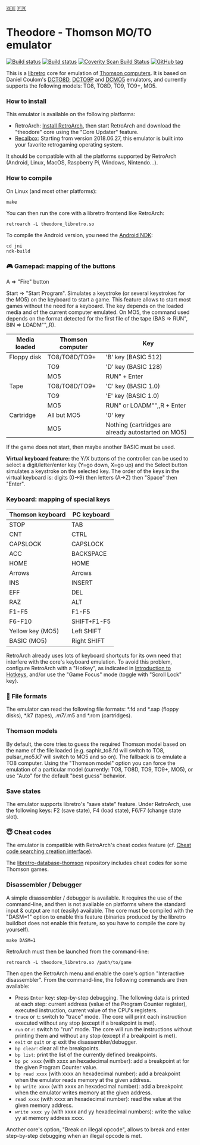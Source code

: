 [:gb:](https://github.com/Zlika/theodore/blob/master/README.md)
[:fr:](https://github.com/Zlika/theodore/blob/master/README-FR.md)

Theodore - Thomson MO/TO emulator
====================================

[![Build status](https://travis-ci.org/Zlika/theodore.svg?branch=master)](https://travis-ci.org/Zlika/theodore)
[![Build status](https://ci.appveyor.com/api/projects/status/7lo7cohkpmn50ogk?svg=true)](https://ci.appveyor.com/project/Zlika/theodore)
[![Coverity Scan Build Status](https://scan.coverity.com/projects/15677/badge.svg)](https://scan.coverity.com/projects/zlika-theodore)
[![GitHub tag](https://img.shields.io/github/tag/Zlika/theodore.svg)](https://github.com/Zlika/theodore/releases)

This is a [libretro](https://github.com/libretro) core for emulation of [Thomson computers](https://en.wikipedia.org/wiki/Thomson_computers). It is based on Daniel Coulom's [DCTO8D](http://dcto8.free.fr/), [DCTO9P](http://dcto9p.free.fr/) and [DCMO5](http://dcmo5.free.fr/) emulators, and currently supports the following models: TO8, TO8D, TO9, TO9+, MO5.

### How to install

This emulator is available on the following platforms:
* RetroArch: [Install RetroArch](http://www.retroarch.com/?page=platforms), then start RetroArch and download the "theodore" core using the "Core Updater" feature.
* [Recalbox](https://www.recalbox.com/): Starting from version 2018.06.27, this emulator is built into your favorite retrogaming operating system.

It should be compatible with all the platforms supported by RetroArch (Android, Linux, MacOS, Raspberry Pi, Windows, Nintendo...).

### How to compile

On Linux (and most other platforms):
```
make
```
You can then run the core with a libretro frontend like RetroArch:
```
retroarch -L theodore_libretro.so
```

To compile the Android version, you need the [Android NDK](https://developer.android.com/ndk/downloads/):
```
cd jni
ndk-build
```

### :video_game: Gamepad: mapping of the buttons

A => "Fire" button

Start => "Start Program". Simulates a keystroke (or several keystrokes for the MO5) on the keyboard to start a game. This feature allows to start most games without the need for a keyboard. The key depends on the loaded media and of the current computer emulated. On MO5, the command used depends on the format detected for the first file of the tape (BAS => RUN", BIN => LOADM"",,R).

| Media loaded | Thomson computer | Key                 |
| ------------ | ---------------- | ------------------- |
| Floppy disk  | TO8/TO8D/TO9+    | 'B' key (BASIC 512) |
|              | TO9              | 'D' key (BASIC 128) |
|              | MO5              | RUN" + Enter        |
| Tape         | TO8/TO8D/TO9+    | 'C' key (BASIC 1.0) |
|              | TO9              | 'E' key (BASIC 1.0) |
|              | MO5              | RUN" or LOADM"",,R + Enter |
| Cartridge    | All but MO5      | '0' key             |
|              | MO5              | Nothing (cartridges are already autostarted on MO5) |

If the game does not start, then maybe another BASIC must be used.

**Virtual keyboard feature:** the Y/X buttons of the controller can be used to select a digit/letter/enter key (Y=go down, X=go up) and the Select button simulates a keystroke on the selected key.
The order of the keys in the virtual keyboard is: digits (0->9) then letters (A->Z) then "Space" then "Enter".

### Keyboard: mapping of special keys

| Thomson keyboard | PC keyboard |
| ------------- | ------------- |
| STOP  | TAB  |
| CNT  | CTRL  |
| CAPSLOCK  | CAPSLOCK  |
| ACC  | BACKSPACE  |
| HOME  | HOME  |
| Arrows  | Arrows  |
| INS  | INSERT  |
| EFF  | DEL  |
| RAZ  | ALT  |
| F1-F5  | F1-F5  |
| F6-F10  | SHIFT+F1-F5  |
| Yellow key (MO5) | Left SHIFT |
| BASIC (MO5) | Right SHIFT |

RetroArch already uses lots of keyboard shortcuts for its own need that interfere with the core's keyboard emulation. To avoid this problem, configure RetroArch with a "Hotkey", as indicated in [Introduction to Hotkeys](https://docs.libretro.com/guides/retroarch-keyboard-controls/#introduction-to-hotkeys), and/or use the "Game Focus" mode (toggle with "Scroll Lock" key).

### :floppy_disk: File formats

The emulator can read the following file formats: *.fd and *.sap (floppy disks), *.k7 (tapes), *.m7/*.m5 and *.rom (cartridges).

### Thomson models

By default, the core tries to guess the required Thomson model based on the name of the file loaded (e.g. saphir_to8.fd will switch to TO8, pulsar_mo5.k7 will switch to MO5 and so on). The fallback is to emulate a TO8 computer. Using the "Thomson model" option you can force the emulation of a particular model (currently: TO8, TO8D, TO9, TO9+, MO5), or use "Auto" for the default "best guess" behavior.

### Save states

The emulator supports libretro's "save state" feature. Under RetroArch, use the following keys: F2 (save state), F4 (load state), F6/F7 (change state slot).

### :innocent: Cheat codes

The emulator is compatible with RetroArch's cheat codes feature (cf. [Cheat code searching creation interface](https://www.libretro.com/index.php/upcoming-retroarch-1-7-4-cheat-code-searchingcreation-interface-with-rumble-features/)).

The [libretro-database-thomson](https://github.com/Zlika/libretro-database-thomson) repository includes cheat codes for some Thomson games.

### Disassembler / Debugger

A simple disassembler / debugger is available. It requires the use of the command-line, and then is not available on platforms where the standard input & output are not (easily) available.
The core must be compiled with the "DASM=1" option to enable this feature (binaries produced by the libretro buildbot does not enable this feature, so you have to compile the core by yourself).
```
make DASM=1
```
RetroArch must then be launched from the command-line:
```
retroarch -L theodore_libretro.so /path/to/game
```
Then open the RetroArch menu and enable the core's option "Interactive disassembler".
From the command-line, the following commands are then available:
* Press `Enter` key: step-by-step debugging. The following data is printed at each step: current address (value of the Program Counter register), executed instruction, current value of the CPU's registers.
* `trace` or `t`: switch to "trace" mode. The core will print each instruction executed without any stop (except if a breakpoint is met).
* `run` or `r`: switch to "run" mode. The core will run the instructions without printing them and without any stop (except if a breakpoint is met).
* `exit` or `quit` or `q`: exit the disassembler/debugger.
* `bp clear`: clear all the breakpoints.
* `bp list`: print the list of the currently defined breakpoints.
* `bp pc xxxx` (with xxxx an hexadecimal number): add a breakpoint at for the given Program Counter value.
* `bp read xxxx` (with xxxx an hexadecimal number): add a breakpoint when the emulator reads memory at the given address.
* `bp write xxxx` (with xxxx an hexadecimal number): add a breakpoint when the emulator writes memory at the given address.
* `read xxxx` (with xxxx an hexadecimal number): read the value at the given memory address.
* `write xxxx yy` (with xxxx and yy hexadecimal numbers): write the value yy at memory address xxxx.

Another core's option, "Break on illegal opcode", allows to break and enter step-by-step debugging when an illegal opcode is met.
